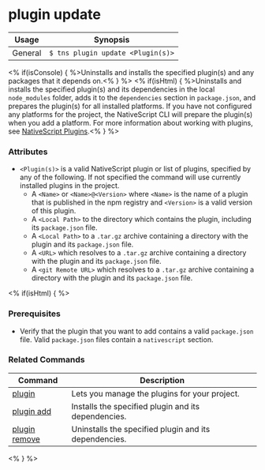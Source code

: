 plugin update
==========

Usage | Synopsis
------|-------
General | `$ tns plugin update <Plugin(s)>`

<% if(isConsole) { %>Uninstalls and installs the specified plugin(s) and any packages that it depends on.<% } %>
<% if(isHtml) { %>Uninstalls and installs the specified plugin(s) and its dependencies in the local `node_modules` folder, adds it to the `dependencies` section in `package.json`, and prepares the plugin(s) for all installed platforms. If you have not configured any platforms for the project, the NativeScript CLI will prepare the plugin(s) when you add a platform. For more information about working with plugins, see [NativeScript Plugins](https://github.com/NativeScript/nativescript-cli/blob/master/PLUGINS.md).<% } %>

### Attributes

* `<Plugin(s)>` is a valid NativeScript plugin or list of plugins, specified by any of the following. If not specified the command will use currently installed plugins in the project.
    * A `<Name>` or `<Name>@<Version>` where `<Name>` is the name of a plugin that is published in the npm registry and `<Version>` is a valid version of this plugin.
    * A `<Local Path>` to the directory which contains the plugin, including its `package.json` file.
    * A `<Local Path>` to a `.tar.gz` archive containing a directory with the plugin and its `package.json` file.
    * A `<URL>` which resolves to a `.tar.gz` archive containing a directory with the plugin and its `package.json` file.
    * A `<git Remote URL>` which resolves to a `.tar.gz` archive containing a directory with the plugin and its `package.json` file.

<% if(isHtml) { %>
### Prerequisites

* Verify that the plugin that you want to add contains a valid `package.json` file. Valid `package.json` files contain a `nativescript` section.

### Related Commands

Command | Description
----------|----------
[plugin](plugin.html) | Lets you manage the plugins for your project.
[plugin add](plugin-add.html) | Installs the specified plugin and its dependencies.
[plugin remove](plugin-remove.html) | Uninstalls the specified plugin and its dependencies.
<% } %>
